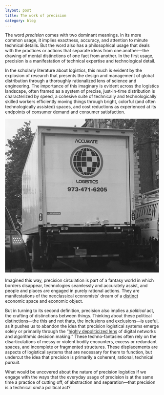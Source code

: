 ```yaml
---
layout: post
title: The work of precision
category: blog
---
```


The word *precision* comes with two dominant meanings. In its more common usage, it implies exactness, accuracy, and attention to minute technical details. But the word also has a philosophical usage that deals with the practices or actions that separate ideas from one another—the drawing of mental distinctions of one fact from another. In the first usage, precision is a manifestation of technical expertise and technological detail.

In the scholarly literature about logistics, this much is evident by the explosion of research that presents the design and management of global distribution through a thoroughly rationalized lens of science and engineering. The importance of this imaginary is evident across the logistics landscape, often framed as a system of precise, just-in-time distribution is characterized by speed, a cohesive suite of technically and technologically skilled workers efficiently moving things through bright, colorful (and often technologically assisted) spaces, and cost reductions as experienced at its endpoints of consumer demand and consumer satisfaction.

![Accuracy](/img/accuracy.jpg)

Imagined this way, precision circulation is part of a fantasy world in which borders disappear, technologies seamlessly and accurately assist, and people and places are engaged in purely rational actions. They are manifestations of the neoclassical economists’ dream of a [distinct](http://www.sciencedirect.com/science/article/pii/S0016718506001904) economic space and economic object.

But in turning to its second definition, precision also implies a *political* act, the crafting of distinctions between things. Thinking about these political distinctions—the this and not thats, the inclusions and exclusions—is useful, as it pushes us to abandon the idea that precision logistical systems emerge solely or primarily through the “[highly depoliticized lens](http://epn.sagepub.com/content/47/11/2276.short) of digital networks and algorithmic decision making.” These techno-fantasies often rely on the disarticulations of messy or violent bodily encounters, excess or redundant spaces, and incomplete or fragmented structures. These displacements are aspects of logistical systems that are necessary for them to function, but undercut the idea that precision is primarily a coherent, rational, technical pursuit.

What would be uncovered about the nature of precision logistics if we engage with the ways that the everyday usage of precision is at the same time a practice of cutting off, of abstraction and separation—that precision is a technical *and* a political act?
